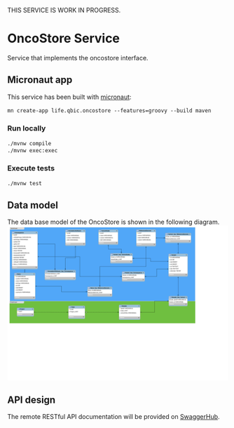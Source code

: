 THIS SERVICE IS WORK IN PROGRESS.

# OncoStore Service
Service that implements the oncostore interface.

## Micronaut app
This service has been built with [micronaut](https://micronaut.io):

```
mn create-app life.qbic.oncostore --features=groovy --build maven
```

### Run locally

```
./mvnw compile
./mvnw exec:exec
```

### Execute tests

```
./mvnw test 
```

## Data model
The data base model of the OncoStore is shown in the following diagram.
![diagram](models/oncostore-model-diagram.svg)

## API design
The remote RESTful API documentation will be provided on [SwaggerHub](https://swagger.io/tools/swaggerhub/).